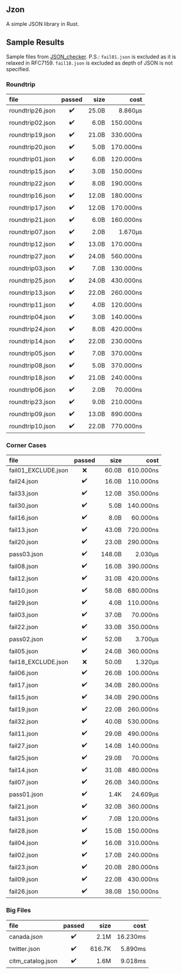 ## Jzon
A simple JSON library in Rust.

## Sample Results
Sample files from [JSON\_checker](http://www.json.org/JSON\_checker/).
P.S.: `fail01.json` is excluded as it is relaxed in RFC7159. `fail18.json` is excluded as depth of JSON is not specified.

### Roundtrip
| file                |       passed       |   size |      cost |
| :------------------ | :----------------: | -----: | --------: |
| roundtrip26.json    | :heavy_check_mark: |  25.0B |   8.860µs |
| roundtrip02.json    | :heavy_check_mark: |   6.0B | 150.000ns |
| roundtrip19.json    | :heavy_check_mark: |  21.0B | 330.000ns |
| roundtrip20.json    | :heavy_check_mark: |   5.0B | 170.000ns |
| roundtrip01.json    | :heavy_check_mark: |   6.0B | 120.000ns |
| roundtrip15.json    | :heavy_check_mark: |   3.0B | 150.000ns |
| roundtrip22.json    | :heavy_check_mark: |   8.0B | 190.000ns |
| roundtrip16.json    | :heavy_check_mark: |  12.0B | 180.000ns |
| roundtrip17.json    | :heavy_check_mark: |  12.0B | 170.000ns |
| roundtrip21.json    | :heavy_check_mark: |   6.0B | 160.000ns |
| roundtrip07.json    | :heavy_check_mark: |   2.0B |   1.670µs |
| roundtrip12.json    | :heavy_check_mark: |  13.0B | 170.000ns |
| roundtrip27.json    | :heavy_check_mark: |  24.0B | 560.000ns |
| roundtrip03.json    | :heavy_check_mark: |   7.0B | 130.000ns |
| roundtrip25.json    | :heavy_check_mark: |  24.0B | 430.000ns |
| roundtrip13.json    | :heavy_check_mark: |  22.0B | 260.000ns |
| roundtrip11.json    | :heavy_check_mark: |   4.0B | 120.000ns |
| roundtrip04.json    | :heavy_check_mark: |   3.0B | 140.000ns |
| roundtrip24.json    | :heavy_check_mark: |   8.0B | 420.000ns |
| roundtrip14.json    | :heavy_check_mark: |  22.0B | 230.000ns |
| roundtrip05.json    | :heavy_check_mark: |   7.0B | 370.000ns |
| roundtrip08.json    | :heavy_check_mark: |   5.0B | 370.000ns |
| roundtrip18.json    | :heavy_check_mark: |  21.0B | 240.000ns |
| roundtrip06.json    | :heavy_check_mark: |   2.0B |  70.000ns |
| roundtrip23.json    | :heavy_check_mark: |   9.0B | 210.000ns |
| roundtrip09.json    | :heavy_check_mark: |  13.0B | 890.000ns |
| roundtrip10.json    | :heavy_check_mark: |  22.0B | 770.000ns |

### Corner Cases
| file                |       passed       |   size |      cost |
| :------------------ | :----------------: | -----: | --------: |
| fail01_EXCLUDE.json |        :x:         |  60.0B | 610.000ns |
| fail24.json         | :heavy_check_mark: |  16.0B | 110.000ns |
| fail33.json         | :heavy_check_mark: |  12.0B | 350.000ns |
| fail30.json         | :heavy_check_mark: |   5.0B | 140.000ns |
| fail16.json         | :heavy_check_mark: |   8.0B |  60.000ns |
| fail13.json         | :heavy_check_mark: |  43.0B | 720.000ns |
| fail20.json         | :heavy_check_mark: |  23.0B | 290.000ns |
| pass03.json         | :heavy_check_mark: | 148.0B |   2.030µs |
| fail08.json         | :heavy_check_mark: |  16.0B | 390.000ns |
| fail12.json         | :heavy_check_mark: |  31.0B | 420.000ns |
| fail10.json         | :heavy_check_mark: |  58.0B | 680.000ns |
| fail29.json         | :heavy_check_mark: |   4.0B | 110.000ns |
| fail03.json         | :heavy_check_mark: |  37.0B |  70.000ns |
| fail22.json         | :heavy_check_mark: |  33.0B | 350.000ns |
| pass02.json         | :heavy_check_mark: |  52.0B |   3.700µs |
| fail05.json         | :heavy_check_mark: |  24.0B | 360.000ns |
| fail18_EXCLUDE.json |        :x:         |  50.0B |   1.320µs |
| fail06.json         | :heavy_check_mark: |  26.0B | 100.000ns |
| fail17.json         | :heavy_check_mark: |  34.0B | 280.000ns |
| fail15.json         | :heavy_check_mark: |  34.0B | 290.000ns |
| fail19.json         | :heavy_check_mark: |  22.0B | 260.000ns |
| fail32.json         | :heavy_check_mark: |  40.0B | 530.000ns |
| fail11.json         | :heavy_check_mark: |  29.0B | 490.000ns |
| fail27.json         | :heavy_check_mark: |  14.0B | 140.000ns |
| fail25.json         | :heavy_check_mark: |  29.0B |  70.000ns |
| fail14.json         | :heavy_check_mark: |  31.0B | 480.000ns |
| fail07.json         | :heavy_check_mark: |  26.0B | 340.000ns |
| pass01.json         | :heavy_check_mark: |   1.4K |  24.609µs |
| fail21.json         | :heavy_check_mark: |  32.0B | 360.000ns |
| fail31.json         | :heavy_check_mark: |   7.0B | 120.000ns |
| fail28.json         | :heavy_check_mark: |  15.0B | 150.000ns |
| fail04.json         | :heavy_check_mark: |  16.0B | 310.000ns |
| fail02.json         | :heavy_check_mark: |  17.0B | 240.000ns |
| fail23.json         | :heavy_check_mark: |  20.0B | 280.000ns |
| fail09.json         | :heavy_check_mark: |  22.0B | 430.000ns |
| fail26.json         | :heavy_check_mark: |  38.0B | 150.000ns |

### Big Files
| file                |       passed       |   size |      cost |
| :------------------ | :----------------: | -----: | --------: |
| canada.json         | :heavy_check_mark: |   2.1M |  16.230ms |
| twitter.json        | :heavy_check_mark: | 616.7K |   5.890ms |
| citm_catalog.json   | :heavy_check_mark: |   1.6M |   9.018ms |
